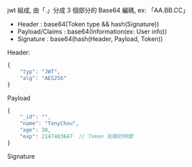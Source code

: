

jwt 組成, 由「.」分成 3 個部分的 Base64 編碼, ex: 「AA.BB.CC」

- Header         : base64(Token type && hash(Signature))
- Payload/Claims : base64(Information(ex: User info))
- Signature      : base64(hash(Header, Payload, Token))

Header:

```js
{
    "typ": "JWT",
    "alg": "AES256"
}
```

Payload

```js
{
    "_id": "",
    "name": "TonyChou",
    "age": 30,
    "exp": 2147483647  // Token 到期的時間
}
```

Signature


